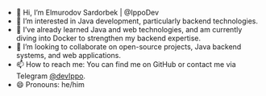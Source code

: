 - 👋 Hi, I’m Elmurodov Sardorbek |  @IppoDev
- 👀 I’m interested in Java development, particularly backend technologies.
- 🌱 I’ve already learned Java and web technologies, and am currently diving into Docker to strengthen my backend expertise.
- 💞️ I’m looking to collaborate on open-source projects, Java backend systems, and web applications.
- 📫 How to reach me: You can find me on GitHub or contact me via Telegram [@devIppo](https://t.me/devIppo).
- 😄 Pronouns: he/him


<!---
IppoDev/IppoDev is a ✨ special ✨ repository because its `README.md` (this file) appears on your GitHub profile.
You can click the Preview link to take a look at your changes.
--->
